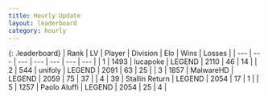 ```yaml
---
title: Hourly Update
layout: leaderboard
category: hourly
---
```


{: .leaderboard}
| Rank | LV | Player | Division | Elo | Wins | Losses |
| --- | --- | --- | --- | --- | --- | --- |
| <span data-change="0">1</span> | 1493 | <span title="ID: 41925">lucapoke</span> | LEGEND | <span data-change="0">2110</span> | <span data-change="0">46</span> | <span data-change="0">14</span> |
| <span data-change="0">2</span> | 544 | <span title="ID: 750704">unifoly</span> | LEGEND | <span data-change="0">2091</span> | <span data-change="0">63</span> | <span data-change="0">25</span> |
| <span data-change="2">3</span> | 1857 | <span title="ID: 261794">MalwareHD</span> | LEGEND | <span data-change="8">2059</span> | <span data-change="1">75</span> | <span data-change="0">37</span> |
| <span data-change="-1">4</span> | 39 | <span title="ID: 771612">Stallin Return</span> | LEGEND | <span data-change="0">2054</span> | <span data-change="0">17</span> | <span data-change="0">1</span> |
| <span data-change="-1">5</span> | 1257 | <span title="ID: 512212">Paolo Aluffi</span> | LEGEND | <span data-change="0">2054</span> | <span data-change="0">25</span> | <span data-change="0">4</span> |
